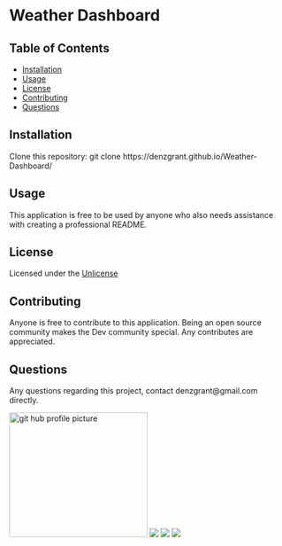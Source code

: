 
  <h1>Weather Dashboard </h1>
  <p> </p>
  <h2>Table of Contents</h2>
  <ul> 
   <li><a href="#Installation">Installation</a></li> 
   <li><a href="#Usage">Usage</a></li>   
   <li><a href="#License">License</a></li>   
   <li><a href="#Contributing">Contributing</a></li>      
   <li><a href="#Questions">Questions</a></li>                         
  </ul>
  <h2 id="Installation">Installation</h2>                         
   Clone this repository: git clone https://denzgrant.github.io/Weather-Dashboard/
  <h2 id="Usage">Usage</h2>
  <p>This application is free to be used by anyone who also needs assistance with creating a professional README. </p> 
  <h2 id="License">License</h2>
  <p>Licensed under the <a href="./License.txt">Unlicense</a></p>
  <h2 id="Contributing">Contributing</h2>
  <p>Anyone is free to contribute to this application. Being an open source community makes the Dev community special. Any contributes are appreciated. </p>
  <p></p>
  <h2 id="Questions">Questions</h2>
  <p style="strong">Any questions regarding this project, contact denzgrant@gmail.com directly.</p> 
  <img src="https://avatars.githubusercontent.com/u/58059554?" alt="git hub profile picture" height="225" width="250">
  <img src="https://img.shields.io/badge/Node-12.16.3-brightgreen">
  <img src="https://img.shields.io/badge/-JavaScript-brightgreen">
  <img src="https://img.shields.io/github/followers/denzgrant?label=follow&style=social">                           
  
